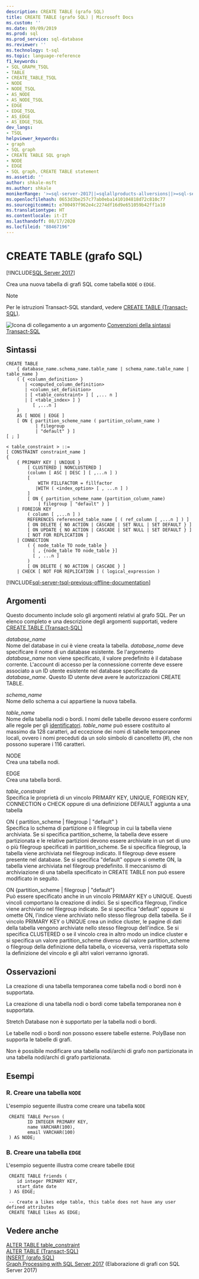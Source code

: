```yaml
---
description: CREATE TABLE (grafo SQL)
title: CREATE TABLE (grafo SQL) | Microsoft Docs
ms.custom: ''
ms.date: 09/09/2019
ms.prod: sql
ms.prod_service: sql-database
ms.reviewer: ''
ms.technology: t-sql
ms.topic: language-reference
f1_keywords:
- SQL_GRAPH_TSQL
- TABLE
- CREATE_TABLE_TSQL
- NODE
- NODE_TSQL
- AS_NODE
- AS_NODE_TSQL
- EDGE
- EDGE_TSQL
- AS_EDGE
- AS_EDGE_TSQL
dev_langs:
- TSQL
helpviewer_keywords:
- graph
- SQL graph
- CREATE TABLE SQL graph
- NODE
- EDGE
- SQL graph, CREATE TABLE statement
ms.assetid: ''
author: shkale-msft
ms.author: shkale
monikerRange: '>=sql-server-2017||=sqlallproducts-allversions||>=sql-server-linux-2017||=azuresqldb-mi-current'
ms.openlocfilehash: 0653d3be257c77ab0eba1410104818d72c810c77
ms.sourcegitcommit: e700497f962e4c2274df16d9e651059b42ff1a10
ms.translationtype: HT
ms.contentlocale: it-IT
ms.lasthandoff: 08/17/2020
ms.locfileid: "88467196"
---
```

# <a name="create-table-sql-graph"></a>CREATE TABLE (grafo SQL)
[!INCLUDE[SQL Server 2017](../../includes/applies-to-version/sqlserver2017.md)]

Crea una nuova tabella di grafi SQL come tabella `NODE` o `EDGE`. 
  
> [!NOTE]   
>  Per le istruzioni Transact-SQL standard, vedere [CREATE TABLE (Transact-SQL)](../../t-sql/statements/create-table-transact-sql.md).
  
 ![Icona di collegamento a un argomento](../../database-engine/configure-windows/media/topic-link.gif "Icona di collegamento a un argomento") [Convenzioni della sintassi Transact-SQL](../../t-sql/language-elements/transact-sql-syntax-conventions-transact-sql.md)  
  
## <a name="syntax"></a>Sintassi  
  
```syntaxsql
CREATE TABLE   
    { database_name.schema_name.table_name | schema_name.table_name | table_name }
    ( { <column_definition> } 
       | <computed_column_definition>
       | <column_set_definition>
       | [ <table_constraint> ] [ ,... n ]
       | [ <table_index> ] }
          [ ,...n ]
    )   
    AS [ NODE | EDGE ]
    [ ON { partition_scheme_name ( partition_column_name )
           | filegroup
           | "default" } ]
[ ; ] 

< table_constraint > ::=
[ CONSTRAINT constraint_name ]
{
    { PRIMARY KEY | UNIQUE }
        [ CLUSTERED | NONCLUSTERED ]
        (column [ ASC | DESC ] [ ,...n ] )
        [
            WITH FILLFACTOR = fillfactor
           |WITH ( <index_option> [ , ...n ] )
        ]
        [ ON { partition_scheme_name (partition_column_name)
            | filegroup | "default" } ]
    | FOREIGN KEY
        ( column [ ,...n ] )
        REFERENCES referenced_table_name [ ( ref_column [ ,...n ] ) ]
        [ ON DELETE { NO ACTION | CASCADE | SET NULL | SET DEFAULT } ]
        [ ON UPDATE { NO ACTION | CASCADE | SET NULL | SET DEFAULT } ]
        [ NOT FOR REPLICATION ]
    | CONNECTION
        ( { node_table TO node_table } 
          [ , {node_table TO node_table }]
          [ , ...n ]
        )
        [ ON DELETE { NO ACTION | CASCADE } ]
    | CHECK [ NOT FOR REPLICATION ] ( logical_expression )
```  
  
  
[!INCLUDE[sql-server-tsql-previous-offline-documentation](../../includes/sql-server-tsql-previous-offline-documentation.md)]

## <a name="arguments"></a>Argomenti
Questo documento include solo gli argomenti relativi al grafo SQL. Per un elenco completo e una descrizione degli argomenti supportati, vedere [CREATE TABLE (Transact-SQL)](../../t-sql/statements/create-table-transact-sql.md)

 *database_name*    
 Nome del database in cui è viene creata la tabella. *database_name* deve specificare il nome di un database esistente. Se l'argomento *database_name* non viene specificato, il valore predefinito è il database corrente. L'account di accesso per la connessione corrente deve essere associato a un ID utente esistente nel database specificato da *database_name*. Questo ID utente deve avere le autorizzazioni CREATE TABLE.  
  
 *schema_name*    
 Nome dello schema a cui appartiene la nuova tabella.  
  
 *table_name*      
 Nome della tabella nodi o bordi. I nomi delle tabelle devono essere conformi alle regole per gli [identificatori](../../relational-databases/databases/database-identifiers.md). *table_name* può essere costituito al massimo da 128 caratteri, ad eccezione dei nomi di tabelle temporanee locali, ovvero i nomi preceduti da un solo simbolo di cancelletto (#), che non possono superare i 116 caratteri.  
  
 NODE   
 Crea una tabella nodi.

 EDGE  
 Crea una tabella bordi.  
 
 *table_constraint*   
 Specifica le proprietà di un vincolo PRIMARY KEY, UNIQUE, FOREIGN KEY, CONNECTION o CHECK oppure di una definizione DEFAULT aggiunta a una tabella
 
 ON { partition_scheme | filegroup | "default" }    
 Specifica lo schema di partizione o il filegroup in cui la tabella viene archiviata. Se si specifica partition_scheme, la tabella deve essere partizionata e le relative partizioni devono essere archiviate in un set di uno o più filegroup specificati in partition_scheme. Se si specifica filegroup, la tabella viene archiviata nel filegroup indicato. Il filegroup deve essere presente nel database. Se si specifica "default" oppure si omette ON, la tabella viene archiviata nel filegroup predefinito. Il meccanismo di archiviazione di una tabella specificato in CREATE TABLE non può essere modificato in seguito.

 ON {partition_scheme | filegroup | "default"}    
 Può essere specificato anche in un vincolo PRIMARY KEY o UNIQUE. Questi vincoli comportano la creazione di indici. Se si specifica filegroup, l'indice viene archiviato nel filegroup indicato. Se si specifica "default" oppure si omette ON, l'indice viene archiviato nello stesso filegroup della tabella. Se il vincolo PRIMARY KEY o UNIQUE crea un indice cluster, le pagine di dati della tabella vengono archiviate nello stesso filegroup dell'indice. Se si specifica CLUSTERED o se il vincolo crea in altro modo un indice cluster e si specifica un valore partition_scheme diverso dal valore partition_scheme o filegroup della definizione della tabella, o viceversa, verrà rispettata solo la definizione del vincolo e gli altri valori verranno ignorati.
  
## <a name="remarks"></a>Osservazioni  
La creazione di una tabella temporanea come tabella nodi o bordi non è supportata.  

La creazione di una tabella nodi o bordi come tabella temporanea non è supportata.

Stretch Database non è supportato per la tabella nodi o bordi.

Le tabelle nodi o bordi non possono essere tabelle esterne. PolyBase non supporta le tabelle di grafi. 

Non è possibile modificare una tabella nodi/archi di grafo non partizionata in una tabella nodi/archi di grafo partizionata. 
  
 
## <a name="examples"></a>Esempi  
  
### <a name="a-create-a-node-table"></a>R. Creare una tabella `NODE`
 L'esempio seguente illustra come creare una tabella `NODE`

```
 CREATE TABLE Person (
        ID INTEGER PRIMARY KEY, 
        name VARCHAR(100), 
        email VARCHAR(100)
 ) AS NODE;
```

### <a name="b-create-an-edge-table"></a>B. Creare una tabella `EDGE`
L'esempio seguente illustra come creare tabelle `EDGE`

```
 CREATE TABLE friends (
    id integer PRIMARY KEY,
    start_date date
 ) AS EDGE;

```

```
 -- Create a likes edge table, this table does not have any user defined attributes   
 CREATE TABLE likes AS EDGE;

```


## <a name="see-also"></a>Vedere anche 
 [ALTER TABLE table_constraint](../../t-sql/statements/alter-table-table-constraint-transact-sql.md)   
 [ALTER TABLE &#40;Transact-SQL&#41;](../../t-sql/statements/alter-table-transact-sql.md)   
 [INSERT (grafo SQL)](../../t-sql/statements/insert-sql-graph.md)  
 [Graph Processing with SQL Server 2017](../../relational-databases/graphs/sql-graph-overview.md) (Elaborazione di grafi con SQL Server 2017)

